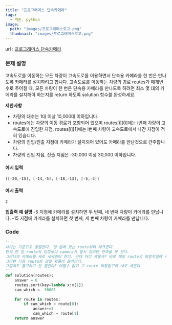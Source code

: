 ```yaml
---
title: "프로그래머스 단속카메라"
tags:
  - 백준, python
image:
  path: "images/프로그래머스로고.png"
  thumbnail: "images/프로그래머스로고.png"
---
```


url : [프로그래머스 단속카메라](https://school.programmers.co.kr/learn/courses/30/lessons/42884)
### 문제 설명
고속도로를 이동하는 모든 차량이 고속도로를 이용하면서 단속용 카메라를 한 번은 만나도록 카메라를 설치하려고 합니다.
고속도로를 이동하는 차량의 경로 routes가 매개변수로 주어질 때, 모든 차량이 한 번은 단속용 카메라를 만나도록 하려면 최소 몇 대의 카메라를 설치해야 하는지를 return 하도록 solution 함수를 완성하세요.

**제한사항**
-   차량의 대수는 1대 이상 10,000대 이하입니다.
-   routes에는 차량의 이동 경로가 포함되어 있으며 routes[i][0]에는 i번째 차량이 고속도로에 진입한 지점, routes[i][1]에는 i번째 차량이 고속도로에서 나간 지점이 적혀 있습니다.
-   차량의 진입/진출 지점에 카메라가 설치되어 있어도 카메라를 만난것으로 간주합니다.
-   차량의 진입 지점, 진출 지점은 -30,000 이상 30,000 이하입니다.


#### 예시 입력
    [[-20,-15], [-14,-5], [-18,-13], [-5,-3]]

#### 예시 출력
    2

**입출력 예 설명**
-5 지점에 카메라를 설치하면 두 번째, 네 번째 차량이 카메라를 만납니다.
-15 지점에 카메라를 설치하면 첫 번째, 세 번째 차량이 카메라를 만납니다.
### Code
```python
'''
나가는 기준으로 정렬한다. 맨 앞에 있는 route부터 체크한다.
만약 맨 앞 route의 입장보다 camera가 앞서 있으면 관측을 못 한다.
그러니까 카메라를 새로 세워줘야 한다. 근데 어디 세울까? 바로 해당 route의 퇴장지점에 세운다.
그러면 다음 route랑 겹칠 확률이 올라간다. 
그럼에도 불구하고 안 겹친다? 어쩔수 없이 그 route 퇴장입구에 새로 세운다.
'''
def solution(routes):
    answer = 0
    routes.sort(key=lambda x:x[1])
    cam_which = -30001
    
    for route in routes:
        if cam_which < route[0]:
            answer+=1
            cam_which = route[1]
    return answer
```